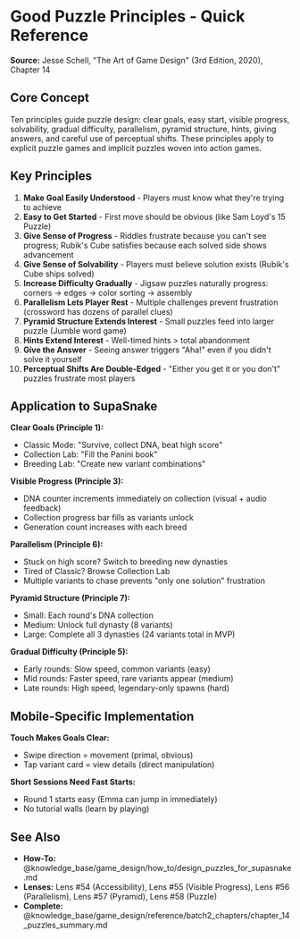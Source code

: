 # Good Puzzle Principles - Quick Reference

**Source:** Jesse Schell, "The Art of Game Design" (3rd Edition, 2020), Chapter 14

## Core Concept

Ten principles guide puzzle design: clear goals, easy start, visible progress, solvability, gradual difficulty, parallelism, pyramid structure, hints, giving answers, and careful use of perceptual shifts. These principles apply to explicit puzzle games and implicit puzzles woven into action games.

## Key Principles

1. **Make Goal Easily Understood** - Players must know what they're trying to achieve
2. **Easy to Get Started** - First move should be obvious (like Sam Loyd's 15 Puzzle)
3. **Give Sense of Progress** - Riddles frustrate because you can't see progress; Rubik's Cube satisfies because each solved side shows advancement
4. **Give Sense of Solvability** - Players must believe solution exists (Rubik's Cube ships solved)
5. **Increase Difficulty Gradually** - Jigsaw puzzles naturally progress: corners → edges → color sorting → assembly
6. **Parallelism Lets Player Rest** - Multiple challenges prevent frustration (crossword has dozens of parallel clues)
7. **Pyramid Structure Extends Interest** - Small puzzles feed into larger puzzle (Jumble word game)
8. **Hints Extend Interest** - Well-timed hints > total abandonment
9. **Give the Answer** - Seeing answer triggers "Aha!" even if you didn't solve it yourself
10. **Perceptual Shifts Are Double-Edged** - "Either you get it or you don't" puzzles frustrate most players

## Application to SupaSnake

**Clear Goals (Principle 1):**
- Classic Mode: "Survive, collect DNA, beat high score"
- Collection Lab: "Fill the Panini book"
- Breeding Lab: "Create new variant combinations"

**Visible Progress (Principle 3):**
- DNA counter increments immediately on collection (visual + audio feedback)
- Collection progress bar fills as variants unlock
- Generation count increases with each breed

**Parallelism (Principle 6):**
- Stuck on high score? Switch to breeding new dynasties
- Tired of Classic? Browse Collection Lab
- Multiple variants to chase prevents "only one solution" frustration

**Pyramid Structure (Principle 7):**
- Small: Each round's DNA collection
- Medium: Unlock full dynasty (8 variants)
- Large: Complete all 3 dynasties (24 variants total in MVP)

**Gradual Difficulty (Principle 5):**
- Early rounds: Slow speed, common variants (easy)
- Mid rounds: Faster speed, rare variants appear (medium)
- Late rounds: High speed, legendary-only spawns (hard)

## Mobile-Specific Implementation

**Touch Makes Goals Clear:**
- Swipe direction = movement (primal, obvious)
- Tap variant card = view details (direct manipulation)

**Short Sessions Need Fast Starts:**
- Round 1 starts easy (Emma can jump in immediately)
- No tutorial walls (learn by playing)

## See Also

- **How-To:** @knowledge_base/game_design/how_to/design_puzzles_for_supasnake.md
- **Lenses:** Lens #54 (Accessibility), Lens #55 (Visible Progress), Lens #56 (Parallelism), Lens #57 (Pyramid), Lens #58 (Puzzle)
- **Complete:** @knowledge_base/game_design/reference/batch2_chapters/chapter_14_puzzles_summary.md
